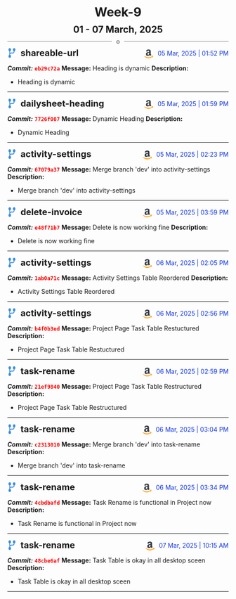 <h1 style="text-align:center; margin-bottom:10px">Week-9</h1>
<h2 style="text-align:center; margin:0px">01 - 07 March, 2025</h2>
<div style="display: flex; align-items: center; justify-content: center;">
  <hr style="flex: 1; background-color: gray;" />
  <span style="padding: 0 10px;font-weight:bold; color:gray">o</span>
  <hr style="flex: 1; background-color: gray;" />
</div>

<div style="display: flex; justify-content: space-between; align-items:end;">
  <div style="display:flex">
      <img src="../assets/branch.svg" alt="GitHub Logo"  style="width:20px; margin:0 10px 0 0">
      <h3 style="margin: 0; padding:0; font-weight: bold; font-size:20px;">shareable-url</h3>
  </div>
  <div style="display:flex">
  <img src="../assets/amazon.svg" alt="Amazon Logo" style="width:20px">
    <span style="color:rgb(16, 54, 226); text-align: right; margin:0 0 0 10px; padding:0px;">05 Mar, 2025 | 01:52 PM</span>
  </div>
</div>

**_Commit:_** <code style="color: red; font-weight: bold;">eb29c72a</code>
**Message:** Heading is dynamic
**Description:**
- Heading is dynamic
---
<div style="display: flex; justify-content: space-between; align-items:end;">
  <div style="display:flex">
      <img src="../assets/branch.svg" alt="GitHub Logo"  style="width:20px; margin:0 10px 0 0">
      <h3 style="margin: 0; padding:0; font-weight: bold; font-size:20px;">dailysheet-heading</h3>
  </div>
  <div style="display:flex">
  <img src="../assets/amazon.svg" alt="Amazon Logo" style="width:20px">
    <span style="color:rgb(16, 54, 226); text-align: right; margin:0 0 0 10px; padding:0px;">05 Mar, 2025 | 01:59 PM</span>
  </div>
</div>

**_Commit:_** <code style="color: red; font-weight: bold;">7726f007</code>
**Message:** Dynamic Heading
**Description:**
- Dynamic Heading
---
<div style="display: flex; justify-content: space-between; align-items:end;">
  <div style="display:flex">
      <img src="../assets/branch.svg" alt="GitHub Logo"  style="width:20px; margin:0 10px 0 0">
      <h3 style="margin: 0; padding:0; font-weight: bold; font-size:20px;">activity-settings</h3>
  </div>
  <div style="display:flex">
  <img src="../assets/amazon.svg" alt="Amazon Logo" style="width:20px">
    <span style="color:rgb(16, 54, 226); text-align: right; margin:0 0 0 10px; padding:0px;">05 Mar, 2025 | 02:23 PM</span>
  </div>
</div>

**_Commit:_** <code style="color: red; font-weight: bold;">67079a37</code>
**Message:** Merge branch 'dev' into activity-settings
**Description:**
- Merge branch 'dev' into activity-settings
---
<div style="display: flex; justify-content: space-between; align-items:end;">
  <div style="display:flex">
      <img src="../assets/branch.svg" alt="GitHub Logo"  style="width:20px; margin:0 10px 0 0">
      <h3 style="margin: 0; padding:0; font-weight: bold; font-size:20px;">delete-invoice</h3>
  </div>
  <div style="display:flex">
  <img src="../assets/amazon.svg" alt="Amazon Logo" style="width:20px">
    <span style="color:rgb(16, 54, 226); text-align: right; margin:0 0 0 10px; padding:0px;">05 Mar, 2025 | 03:59 PM</span>
  </div>
</div>

**_Commit:_** <code style="color: red; font-weight: bold;">e48f71b7</code>
**Message:** Delete is now working fine
**Description:**
- Delete is now working fine
---
<div style="display: flex; justify-content: space-between; align-items:end;">
  <div style="display:flex">
      <img src="../assets/branch.svg" alt="GitHub Logo"  style="width:20px; margin:0 10px 0 0">
      <h3 style="margin: 0; padding:0; font-weight: bold; font-size:20px;">activity-settings</h3>
  </div>
  <div style="display:flex">
  <img src="../assets/amazon.svg" alt="Amazon Logo" style="width:20px">
    <span style="color:rgb(16, 54, 226); text-align: right; margin:0 0 0 10px; padding:0px;">06 Mar, 2025 | 02:05 PM</span>
  </div>
</div>

**_Commit:_** <code style="color: red; font-weight: bold;">1ab0a71c</code>
**Message:** Activity Settings Table Reordered
**Description:**
- Activity Settings Table Reordered
---
<div style="display: flex; justify-content: space-between; align-items:end;">
  <div style="display:flex">
      <img src="../assets/branch.svg" alt="GitHub Logo"  style="width:20px; margin:0 10px 0 0">
      <h3 style="margin: 0; padding:0; font-weight: bold; font-size:20px;">activity-settings</h3>
  </div>
  <div style="display:flex">
  <img src="../assets/amazon.svg" alt="Amazon Logo" style="width:20px">
    <span style="color:rgb(16, 54, 226); text-align: right; margin:0 0 0 10px; padding:0px;">06 Mar, 2025 | 02:56 PM</span>
  </div>
</div>

**_Commit:_** <code style="color: red; font-weight: bold;">b4f0b3ed</code>
**Message:** Project Page Task Table Restuctured
**Description:**
- Project Page Task Table Restuctured
---
<div style="display: flex; justify-content: space-between; align-items:end;">
  <div style="display:flex">
      <img src="../assets/branch.svg" alt="GitHub Logo"  style="width:20px; margin:0 10px 0 0">
      <h3 style="margin: 0; padding:0; font-weight: bold; font-size:20px;">task-rename</h3>
  </div>
  <div style="display:flex">
  <img src="../assets/amazon.svg" alt="Amazon Logo" style="width:20px">
    <span style="color:rgb(16, 54, 226); text-align: right; margin:0 0 0 10px; padding:0px;">06 Mar, 2025 | 02:59 PM</span>
  </div>
</div>

**_Commit:_** <code style="color: red; font-weight: bold;">21ef9840</code>
**Message:** Project Page Task Table Restructured
**Description:**
- Project Page Task Table Restructured
---
<div style="display: flex; justify-content: space-between; align-items:end;">
  <div style="display:flex">
      <img src="../assets/branch.svg" alt="GitHub Logo"  style="width:20px; margin:0 10px 0 0">
      <h3 style="margin: 0; padding:0; font-weight: bold; font-size:20px;">task-rename</h3>
  </div>
  <div style="display:flex">
  <img src="../assets/amazon.svg" alt="Amazon Logo" style="width:20px">
    <span style="color:rgb(16, 54, 226); text-align: right; margin:0 0 0 10px; padding:0px;">06 Mar, 2025 | 03:04 PM</span>
  </div>
</div>

**_Commit:_** <code style="color: red; font-weight: bold;">c2313010</code>
**Message:** Merge branch 'dev' into task-rename
**Description:**
- Merge branch 'dev' into task-rename
---
<div style="display: flex; justify-content: space-between; align-items:end;">
  <div style="display:flex">
      <img src="../assets/branch.svg" alt="GitHub Logo"  style="width:20px; margin:0 10px 0 0">
      <h3 style="margin: 0; padding:0; font-weight: bold; font-size:20px;">task-rename</h3>
  </div>
  <div style="display:flex">
  <img src="../assets/amazon.svg" alt="Amazon Logo" style="width:20px">
    <span style="color:rgb(16, 54, 226); text-align: right; margin:0 0 0 10px; padding:0px;">06 Mar, 2025 | 03:34 PM</span>
  </div>
</div>

**_Commit:_** <code style="color: red; font-weight: bold;">4cbdbafd</code>
**Message:** Task Rename is functional in Project now
**Description:**
- Task Rename is functional in Project now
---
<div style="display: flex; justify-content: space-between; align-items:end;">
  <div style="display:flex">
      <img src="../assets/branch.svg" alt="GitHub Logo"  style="width:20px; margin:0 10px 0 0">
      <h3 style="margin: 0; padding:0; font-weight: bold; font-size:20px;">task-rename</h3>
  </div>
  <div style="display:flex">
  <img src="../assets/amazon.svg" alt="Amazon Logo" style="width:20px">
    <span style="color:rgb(16, 54, 226); text-align: right; margin:0 0 0 10px; padding:0px;">07 Mar, 2025 | 10:15 AM</span>
  </div>
</div>

**_Commit:_** <code style="color: red; font-weight: bold;">48cbe6af</code>
**Message:** Task Table is okay in all desktop sceen
**Description:**
- Task Table is okay in all desktop sceen
---

